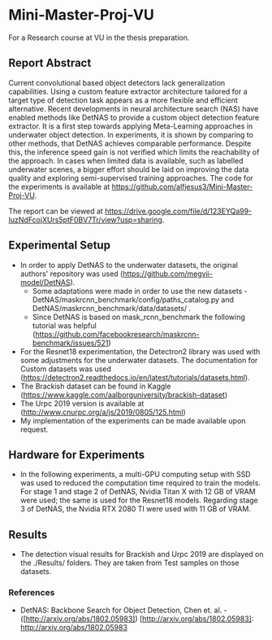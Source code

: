 # Mini-Master-Proj-VU
For a Research course at VU in the thesis preparation.

## Report Abstract
Current convolutional based object detectors lack generalization capabilities. Using a custom feature extractor architecture tailored for a target type of detection task appears as a more flexible and efficient alternative. Recent developments in neural architecture search (NAS) have enabled methods like DetNAS to provide a custom object detection feature extractor. It is a first step towards applying Meta-Learning approaches in underwater object detection. In experiments, it is shown by comparing to other methods, that DetNAS achieves comparable performance. Despite this, the inference speed gain is not verified which limits the reachability of the approach. In cases when limited data is available, such as labelled underwater scenes, a bigger effort should be laid on improving the data quality and exploring semi-supervised training approaches. The code for the experiments is available at https://github.com/alfjesus3/Mini-Master-Proj-VU.

The report can be viewed at https://drive.google.com/file/d/123EYQa99-IuzNdFcojXUrs5ptF0BV7Tr/view?usp=sharing.

## Experimental Setup
* In order to apply DetNAS to the underwater datasets, the original authors' repository was used (https://github.com/megvii-model/DetNAS). 
  * Some adaptations were made in order to use the new datasets - DetNAS/maskrcnn_benchmark/config/paths_catalog.py and DetNAS/maskrcnn_benchmark/data/datasets/ .
  *  Since DetNAS is based on mask_rcnn_benchmark the following tutorial was helpful (https://github.com/facebookresearch/maskrcnn-benchmark/issues/521)
* For the Resnet18 experimentation, the Detectron2 library was used with some adjustments for the underwater datasets. The documentation for Custom datasets was used (https://detectron2.readthedocs.io/en/latest/tutorials/datasets.html).
* The Brackish dataset can be found in Kaggle (https://www.kaggle.com/aalborguniversity/brackish-dataset)
* The Urpc 2019 version is available at (http://www.cnurpc.org/a/js/2019/0805/125.html)
* My implementation of the experiments can be made available upon request.

## Hardware for Experiments
* In the following experiments, a multi-GPU computing setup with SSD was used to reduced the computation time required to train the models. For stage 1 and stage 2 of DetNAS, Nvidia Titan X with 12 GB of VRAM were used; the same is used for the Resnet18 models. Regarding stage 3 of DetNAS, the Nvidia RTX 2080 TI were used with 11 GB of VRAM. 

## Results
* The detection visual results for Brackish and Urpc 2019 are displayed on the ./Results/ folders. They are taken from Test samples on those datasets.

### References
* DetNAS: Backbone Search for Object Detection, Chen et. al. - ([http://arxiv.org/abs/1802.05983])
[http://arxiv.org/abs/1802.05983]: http://arxiv.org/abs/1802.05983
